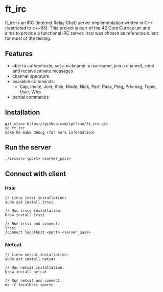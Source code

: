 # ft_irc
ft_irc is an IRC (Internet Relay Chat) server implementation written in C++ (restricted to c++98). This project is part of the 42 Core Curriculum and aims to provide a functional IRC server. Irssi was chosen as reference client for most of the testing.

## Features
- able to authenticate, set a nickname, a username, join a channel, send and receive private messages
- channel operators
- available commands:
  - Cap, Invite, Join, Kick, Mode, Nick, Part, Pass, Ping, Privmsg, Topic, User, Who
- partial commands

## Installation
```
git clone https://github.com/cptfran/ft_irc.git
cd ft_irc
make OR make debug (for more information)
```

## Run the server
```
./ircserv <port> <server_pass>
```

## Connect with client
### Irssi
```
// Linux irssi installation:
sudo apt install irssi

// Mac irssi installation:
brew install irssi

// Run irssi and connect:
irssi
/connect localhost <port> <server_pass>
```

### Netcat
```
// Linux netcat installation:
sudo apt install netcat

// Mac netcat installation:
brew install netcat

// Run netcat and connect:
nc -C localhost <port>
```
